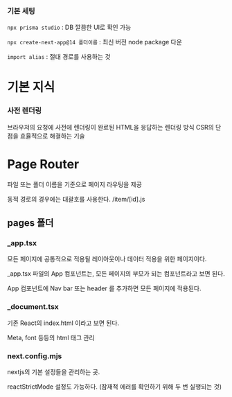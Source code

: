 ### 기본 세팅

`npx prisma studio` : DB 깔끔한 UI로 확인 가능

`npx create-next-app@14 폴더이름` : 최신 버전 node package 다운

`import alias` : 절대 경로를 사용하는 것

# 기본 지식

### 사전 렌더링

브라우저의 요청에 사전에 렌더링이 완료된 HTML을 응답하는 렌더링 방식
CSR의 단점을 효율적으로 해결하는 기술

# Page Router

파일 또는 폴더 이름을 기준으로 페이지 라우팅을 제공

동적 경로의 경우에는 대괄호를 사용한다. /item/[id].js

## pages 폴더

### _app.tsx

모든 페이지에 공통적으로 적용될 레이아웃이나 데이터 적용을 위한 페이지이다.

_app.tsx 파일의 App 컴포넌트는, 모든 페이지의 부모가 되는 컴포넌트라고 보면 된다.

App 컴포넌트에 Nav bar 또는 header 를 추가하면 모든 페이지에 적용된다.

### _document.tsx

기존 React의 index.html 이라고 보면 된다.

Meta, font 등등의 html 태그 관리

### next.config.mjs

nextjs의 기본 설정들을 관리하는 곳.

reactStrictMode 설정도 가능하다. (잠재적 에러를 확인하기 위해 두 번 실행되는 것)